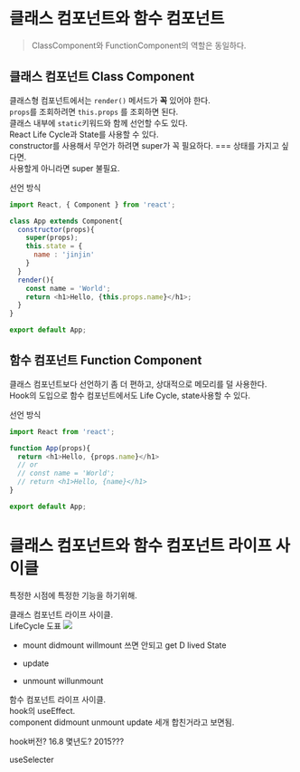 # 클래스 컴포넌트와 함수 컴포넌트
> ClassComponent와 FunctionComponent의 역할은 동일하다.

## 클래스 컴포넌트 Class Component
클래스형 컴포넌트에서는 `render()` 메서드가 **꼭** 있어야 한다.<br/>
`props`를 조회하려면 `this.props` 를 조회하면 된다.<br/>
클래스 내부에 `static`키워드와 함께 선언할 수도 있다.<br/>
React Life Cycle과 State를 사용할 수 있다.<br/>
constructor를 사용해서 무언가 하려면 super가 꼭 필요하다. === 상태를 가지고 싶다면.<br/>
사용할게 아니라면 super 불필요.<br/>

선언 방식
```javascript
import React, { Component } from 'react';

class App extends Component{
  constructor(props){
    super(props);
    this.state = {
      name : 'jinjin'
    }
  }
  render(){
    const name = 'World';
    return <h1>Hello, {this.props.name}</h1>;
  }
}

export default App;
```

## 함수 컴포넌트 Function Component
클래스 컴포넌트보다 선언하기 좀 더 편하고, 상대적으로 메모리를 덜 사용한다.<br/>
Hook의 도입으로 함수 컴포넌트에서도 Life Cycle, state사용할 수 있다.<br/>

선언 방식
```javascript
import React from 'react';

function App(props){
  return <h1>Hello, {props.name}</h1>
  // or 
  // const name = 'World';
  // return <h1>Hello, {name}</h1>
}

export default App;
```


# 클래스 컴포넌트와 함수 컴포넌트 라이프 사이클
특정한 시점에 특정한 기능을 하기위해.<br/>

클래스 컴포넌트 라이프 사이클.<br/>
LifeCycle 도표
![](https://images.velog.io/images/summer_luna_0/post/2fdfc779-9a50-45da-8a60-397c6b62a9b4/image.png)

- mount
didmount
willmount 쓰면 안되고 get D lived State


- update

- unmount
willunmount

함수 컴포넌트 라이프 사이클.<br/>
hook의 useEffect.<br/>
component didmount unmount update 세개 합친거라고 보면됨.<br/>

hook버전? 16.8 몇년도? 2015???<br/>

useSelecter<br/>